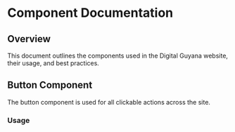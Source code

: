 # Component Documentation

## Overview
This document outlines the components used in the Digital Guyana website, their usage, and best practices.

## Button Component
The button component is used for all clickable actions across the site.

### Usage 